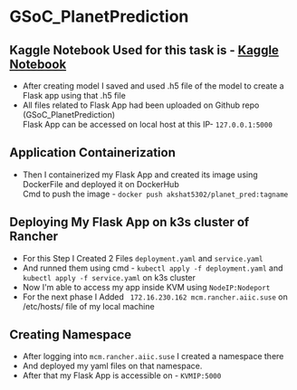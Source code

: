 # GSoC_PlanetPrediction
## Kaggle Notebook Used for this task is - [Kaggle Notebook](https://www.kaggle.com/code/akshat5302/ai-in-space-0-00023-loss-100-acc/edit)
- After creating model I saved and used .h5 file of the model to create a Flask app using that .h5 file
- All files related to Flask App had been uploaded on Github repo (GSoC_PlanetPrediction)<br />
  Flask App can be accessed on local host at this IP- `127.0.0.1:5000`
## Application Containerization
- Then I containerized my Flask App and created its image using DockerFile and deployed it on DockerHub<br /> 
  Cmd to push the image - `docker push akshat5302/planet_pred:tagname`
## Deploying My Flask App on k3s cluster of Rancher
- For this Step I Created 2 Files `deployment.yaml` and `service.yaml`
- And runned them using cmd - `kubectl apply -f deployment.yaml` and `kubectl apply -f service.yaml` on k3s cluster
- Now I'm able to access my app inside KVM using `NodeIP:Nodeport`
- For the next phase I Added ` 172.16.230.162 mcm.rancher.aiic.suse` on /etc/hosts/ file of my local machine 
## Creating Namespace 
- After  logging into `mcm.rancher.aiic.suse` I created a namespace there
- And deployed my yaml files on that namespace.
- After that my Flask App is accessible on - `KVMIP:5000`
